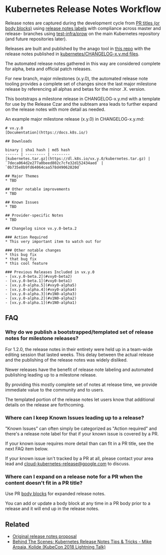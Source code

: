 # Kubernetes Release Notes Workflow

Release notes are captured during the development cycle from [PR titles (or body
blocks)](https://github.com/kubernetes/kubernetes/blob/master/.github/PULL_REQUEST_TEMPLATE.md) using [release notes
labels](https://github.com/kubernetes/community/blob/master/contributors/guide/release-notes.md) with compliance across master and release- branches using [test-infra/prow](https://github.com/kubernetes/test-infra/tree/master/prow/plugins/releasenote)
on the main Kubernetes repository (and future repositories later).

Releases are built and published by the anago tool in [this repo](https://github.com/kubernetes/release) with the release notes published in [kubernetes/CHANGELOG-x.y.md files](https://github.com/kubernetes/kubernetes).

The automated release notes gathered in this way are considered complete
for alpha, beta and official patch releases.

For new branch, major milestones (x.y.0), the automated release
note tooling provides a complete set of changes since the last major
milestone release by referencing all alphas and betas for the minor .X. version.

This bootstraps a milestone release in CHANGELOG-x.y.md with a template for
use by the Release Czar and the subteam area leads to further expand
on the release notes with more detail as needed.

An example major milestone release (x.y.0) in CHANGELOG-x.y.md:

```
# vx.y.0
[Documentation](https://docs.k8s.io/)

## Downloads

binary | sha1 hash | md5 hash
------ | --------- | --------
[kubernetes.tar.gz](https://dl.k8s.io/vx.y.0/kubernetes.tar.gz) | `7deca064d2e277a0beed802c7cfe32d152434aed` | `0b735e8b9fd64064caa578d49062820d`

## Major Themes
* TBD

## Other notable improvements
* TBD

## Known Issues
* TBD

## Provider-specific Notes
* TBD

## Changelog since vx.y.0-beta.2

### Action Required
* This very important item to watch out for

### Other notable changes
* this bug fix
* that bug fix
* this cool feature

### Previous Releases Included in vx.y.0
- [vx.y.0-beta.2](#vxy0-beta2)
- [vx.y.0-beta.1](#vxy0-beta1)
- [vx.y.0-alpha.5](#vxy0-alpha5)
- [vx.y.0-alpha.4](#vxy0-alpha4)
- [vx.y.0-alpha.3](#v1N0-alpha3)
- [vx.y.0-alpha.2](#v1N0-alpha2)
- [vx.y.0-alpha.1](#v1N0-alpha1)
```

## FAQ

### Why do we publish a bootstrapped/templated set of release notes for milestone releases?

For 1.2.0, the release notes in their entirety were held up in a team-wide
editing session that lasted weeks.  This delay between the actual release
and the publishing of the release notes was widely disliked.

Newer releases have the benefit of release note labeling and automated
publishing leading up to a milestone release.

By providing this mostly complete set of notes at release time, we
provide immediate value to the community and to users.

The templated portion of the release notes let users know that additional
details on the release are forthcoming.


### Where can I keep Known Issues leading up to a release?

"Known Issues" can often simply be categorized as "Action required"
and there's a release note label for that if your known issue is covered
by a PR.

If your known issue requires more detail than can fit in a PR title, see the
next FAQ item below.

If your known issue isn't tracked by a PR at all, please contact your area lead and cloud-kubernetes-release@google.com to discuss.

### Where can I expand on a release note for a PR when the content doesn't fit in a PR title?

Use PR [body blocks](https://github.com/kubernetes/kubernetes/blob/master/.github/PULL_REQUEST_TEMPLATE.md) for expanded release notes.

You can add or update a body block at any time in a PR body prior to a
release and it will end up in the release notes.


## Related

* [Original release notes proposal](https://github.com/kubernetes/kubernetes/blob/master/docs/proposals/release-notes.md)
* [Behind The Scenes: Kubernetes Release Notes Tips & Tricks - Mike Arpaia, Kolide (KubeCon 2018 Lightning Talk)](https://www.youtube.com/watch?v=n62oPohOyYs)
